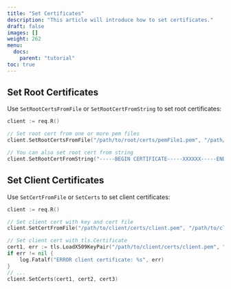 ```yaml
---
title: "Set Certificates"
description: "This article will introduce how to set certificates."
draft: false
images: []
weight: 262
menu:
  docs:
    parent: "tutorial"
toc: true
---
```


## Set Root Certificates

Use `SetRootCertsFromFile` or `SetRootCertFromString` to set root certificates:

```go
client := req.R()

// Set root cert from one or more pem files
client.SetRootCertsFromFile("/path/to/root/certs/pemFile1.pem", "/path/to/root/certs/pemFile2.pem", "/path/to/root/certs/pemFile3.pem")

// You can also set root cert from string
client.SetRootCertFromString("-----BEGIN CERTIFICATE-----XXXXXX-----END CERTIFICATE-----")
```

## Set Client Certificates

Use `SetCertFromFile` or `SetCerts` to set client certificates:

```go
client := req.R()

// Set client cert with key and cert file
client.SetCertFromFile("/path/to/client/certs/client.pem", "/path/to/client/certs/client.key") // Set client cert and key cert file

// Set client cert with tls.Certificate
cert1, err := tls.LoadX509KeyPair("/path/to/client/certs/client.pem", "/path/to/client/certs/client.key")
if err != nil {
    log.Fatalf("ERROR client certificate: %s", err)
}
// ...
client.SetCerts(cert1, cert2, cert3)
```
